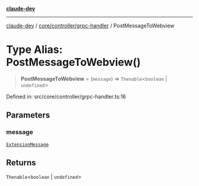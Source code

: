 [**claude-dev**](../../../../README.md)

***

[claude-dev](../../../../README.md) / [core/controller/grpc-handler](../README.md) / PostMessageToWebview

# Type Alias: PostMessageToWebview()

> **PostMessageToWebview** = (`message`) => `Thenable`\<`boolean` \| `undefined`\>

Defined in: src/core/controller/grpc-handler.ts:16

## Parameters

### message

[`ExtensionMessage`](../../../../shared/ExtensionMessage/interfaces/ExtensionMessage.md)

## Returns

`Thenable`\<`boolean` \| `undefined`\>
